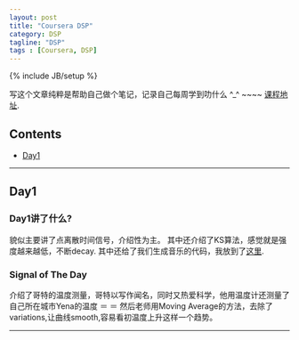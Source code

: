 ```yaml
---
layout: post  
title: "Coursera DSP"  
category: DSP
tagline: "DSP"
tags : [Coursera, DSP]
---
```

{% include JB/setup %}

写这个文章纯粹是帮助自己做个笔记，记录自己每周学到叻什么 ^_^ ~~~~
[课程地址](https://class.coursera.org/dsp-005/lecture).

## Contents
+ [Day1](#partI)

----------------------------------

## Day1
<p id="partI"></p>

### Day1讲了什么?

貌似主要讲了点离散时间信号，介绍性为主。
其中还介绍了KS算法，感觉就是强度越来越低，不断decay.
其中还给了我们生成音乐的代码，我放到了[这里](https://github.com/gzc/Coursera-Course/tree/master/DSP/Week1).

### Signal of The Day
介绍了哥特的温度测量，哥特以写作闻名，同时又热爱科学，他用温度计还测量了自己所在城市Yena的温度 ＝ ＝
然后老师用Moving Average的方法，去除了variations,让曲线smooth,容易看初温度上升这样一个趋势。

----------------------------------


